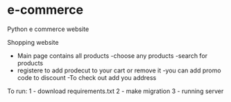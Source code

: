 # e-commerce
Python e commerce website



Shopping website
- Main page contains all products
-choose any products
-search for products
- registere to add prodecut to your cart or remove it
-you can add promo code to discount 
-To check out add you address


To run:
1 - download requirements.txt
2 - make migration
3 - running server
